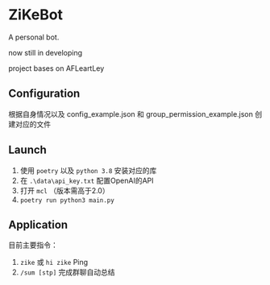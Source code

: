 # ZiKeBot
A personal bot.

now still in developing

project bases on AFLeartLey

## Configuration
根据自身情况以及 config_example.json 和 group_permission_example.json 创建对应的文件

## Launch
  1. 使用 `poetry` 以及 `python 3.8` 安装对应的库
  2. 在 `.\data\api_key.txt` 配置OpenAI的API
  3. 打开 `mcl` （版本需高于2.0）
  4. `poetry run python3 main.py`

## Application
目前主要指令：
  1. `zike` 或 `hi zike` Ping
  2. `/sum [stp]` 完成群聊自动总结